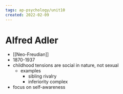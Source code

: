 ```yaml
---
tags: ap-psychology/unit10 
created: 2022-02-09
---
```


# Alfred Adler

- [[Neo-Freudian]]
- 1870-1937
- childhood tensions are social in nature, not sexual
	- examples
		- sibling rivalry
		- inferiority complex
- focus on self-awareness 
